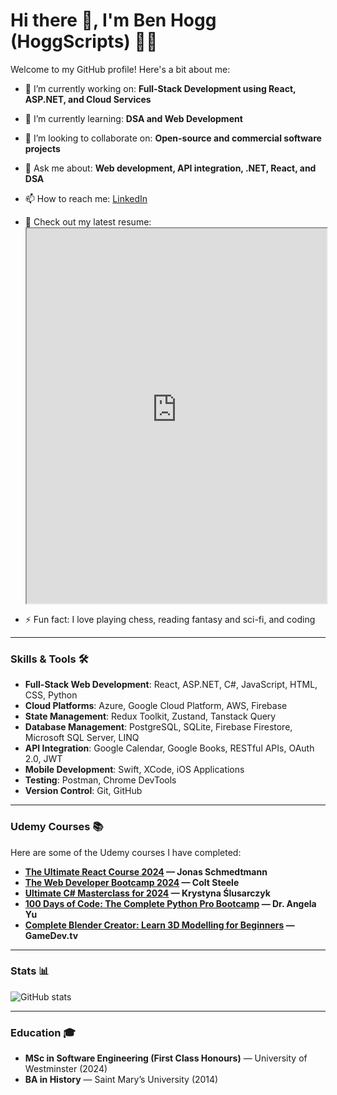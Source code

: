 # Hi there 👋, I'm Ben Hogg (HoggScripts) 👨‍💻

Welcome to my GitHub profile! Here's a bit about me:

- 🔭 I’m currently working on: **Full-Stack Development using React, ASP.NET, and Cloud Services**
- 🌱 I’m currently learning: **DSA and Web Development**
- 👯 I’m looking to collaborate on: **Open-source and commercial software projects**
- 💬 Ask me about: **Web development, API integration, .NET, React, and DSA**
- 📫 How to reach me: [LinkedIn](https://www.linkedin.com/in/ben-hogg-a1471b308)
- 📝 Check out my latest resume: <iframe src="https://raw.githubusercontent.com/username/repository-name/main/EngineeringResumeAlt.pdf" width="100%" height="600px"></iframe>

- ⚡ Fun fact: I love playing chess, reading fantasy and sci-fi, and coding

---

### Skills & Tools 🛠

- **Full-Stack Web Development**: React, ASP.NET, C#, JavaScript, HTML, CSS, Python
- **Cloud Platforms**: Azure, Google Cloud Platform, AWS, Firebase
- **State Management**: Redux Toolkit, Zustand, Tanstack Query
- **Database Management**: PostgreSQL, SQLite, Firebase Firestore, Microsoft SQL Server, LINQ
- **API Integration**: Google Calendar, Google Books, RESTful APIs, OAuth 2.0, JWT
- **Mobile Development**: Swift, XCode, iOS Applications
- **Testing**: Postman, Chrome DevTools
- **Version Control**: Git, GitHub

---

### Udemy Courses 📚

Here are some of the Udemy courses I have completed:

- **[The Ultimate React Course 2024](https://www.udemy.com/course/react-redux/) — Jonas Schmedtmann** 
- **[The Web Developer Bootcamp 2024](https://www.udemy.com/course/the-web-developer-bootcamp/) — Colt Steele** 
- **[Ultimate C# Masterclass for 2024](https://www.udemy.com/course/ultimate-csharp-masterclass/) — Krystyna Ślusarczyk**
- **[100 Days of Code: The Complete Python Pro Bootcamp](https://www.udemy.com/course/100-days-of-code/) — Dr. Angela Yu** 
- **[Complete Blender Creator: Learn 3D Modelling for Beginners](https://www.udemy.com/course/blendertutorial/) — GameDev.tv** 

---

### Stats 📊

![GitHub stats](https://github-readme-stats.vercel.app/api?username=HoggScripts&show_icons=true)

---

### Education 🎓

- **MSc in Software Engineering (First Class Honours)** — University of Westminster (2024)
- **BA in History** — Saint Mary’s University (2014)

